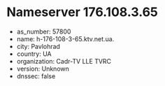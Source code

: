 # Nameserver 176.108.3.65

* as_number: 57800
* name: h-176-108-3-65.ktv.net.ua.
* city: Pavlohrad
* country: UA
* organization: Cadr-TV LLE TVRC
* version: Unknown
* dnssec: false
